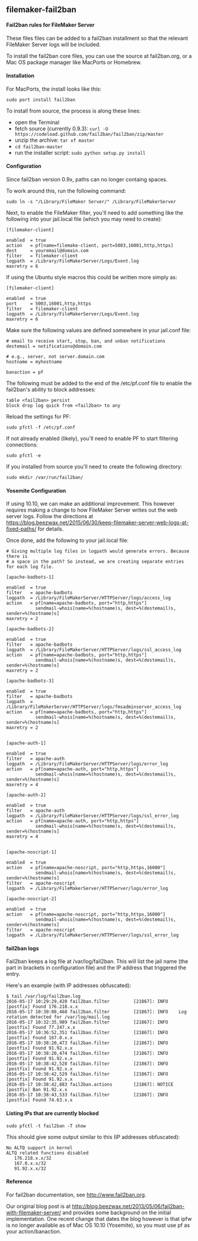 ## filemaker-fail2ban
#### Fail2ban rules for FileMaker Server

These files files can be added to a fail2ban installment so that the relevant FileMaker Server logs will be included.

To install the fail2ban core files, you can use the source at fail2ban.org, or a Mac OS package manager like MacPorts or Homebrew.

#### Installation

For MacPorts, the install looks like this:

`sudo port install fail2ban`

To install from  source, the process is along these lines:

* open the Terminal
* fetch source (currently 0.9.3): `curl -O https://codeload.github.com/fail2ban/fail2ban/zip/master`
* unzip the archive: `tar xf master`
* `cd fail2ban-master`
* run the installer script: `sudo python setup.py install`

#### Configuration

Since fail2ban version 0.9x, paths can no longer containg spaces.

To work around this, run the following command:
```
sudo ln -s "/Library/FileMaker Server/" /Library/FileMakerServer
```

Next, to enable the FileMaker filter, you'll need to add something like the following into your jail.local file (which you may need to create):

```
[filemaker-client]

enabled  = true
action   = pf[name=filemake-client, port=5003,16001,http,https]
dest     = youremail@domain.com
filter   = filemaker-client
logpath  = /Library/FileMakerServer/Logs/Event.log
maxretry = 6
```

If using the Ubuntu style macros this could be written more simply as:

```
[filemaker-client]

enabled  = true
port     = 5003,16001,http,https
filter   = filemaker-client
logpath  = /Library/FileMakerServer/Logs/Event.log
maxretry = 6
```

Make sure the following values are defined somewhere in your jail.conf file:

```
# email to receive start, stop, ban, and unban notifications
destemail = notifications@domain.com

# e.g., server, not server.domain.com
hostname = myhostname

banaction = pf
```

The following must be added to the end of the /etc/pf.conf file to enable the fail2ban's ability to block addresses:
```
table <fail2ban> persist
block drop log quick from <fail2ban> to any
```

Reload the settings for PF:

`sudo pfctl -f /etc/pf.conf`

If not already enabled (likely), you'll need to enable PF to start filtering connections:

`sudo pfctl -e`

If you installed from source you'll need to create the following directory:

`sudo mkdir /var/run/fail2ban/`


#### Yosemite Configuration

If using 10.10, we can make an additional improvement. This however requires making a change to how FileMaker Server writes out the web server logs. Follow the directions at https://blog.beezwax.net/2015/06/30/keep-filemaker-server-web-logs-at-fixed-paths/ for details.

Once done, add the following to your jail.local file:

```
# Giving multiple log files in logpath would generate errors. Because there is
# a space in the path? So instead, we are creating separate entries for each log file.

[apache-badbots-1]

enabled  = true
filter   = apache-badbots
logpath  = /Library/FileMakerServer/HTTPServer/logs/access_log
action   = pf[name=apache-badbots, port="http,https"]
           sendmail-whois[name=%(hostname)s, dest=%(destemail)s, sender=%(hostname)s]
maxretry = 2

[apache-badbots-2]

enabled  = true
filter   = apache-badbots
logpath  = /Library/FileMakerServer/HTTPServer/logs/ssl_access_log
action   = pf[name=apache-badbots, port="http,https"]
           sendmail-whois[name=%(hostname)s, dest=%(destemail)s, sender=%(hostname)s]
maxretry = 2

[apache-badbots-3]

enabled  = true
filter   = apache-badbots
logpath  = /Library/FileMakerServer/HTTPServer/logs/fmsadminserver_access_log
action   = pf[name=apache-badbots, port="http,https"]
           sendmail-whois[name=%(hostname)s, dest=%(destemail)s, sender=%(hostname)s]
maxretry = 2


[apache-auth-1]

enabled  = true
filter   = apache-auth
logpath  = /Library/FileMakerServer/HTTPServer/logs/error_log
action   = pf[name=apache-auth, port="http,https"]
           sendmail-whois[name=%(hostname)s, dest=%(destemail)s, sender=%(hostname)s]
maxretry = 4

[apache-auth-2]

enabled  = true
filter   = apache-auth
logpath  = /Library/FileMakerServer/HTTPServer/logs/ssl_error_log
action   = pf[name=apache-auth, port="http,https"]
           sendmail-whois[name=%(hostname)s, dest=%(destemail)s, sender=%(hostname)s]
maxretry = 4


[apache-noscript-1]

enabled  = true
action   = pf[name=apache-noscript, port="http,https,16000"]
           sendmail-whois[name=%(hostname)s, dest=%(destemail)s, sender=%(hostname)s]
filter   = apache-noscript
logpath  = /Library/FileMakerServer/HTTPServer/logs/error_log

[apache-noscript-2]

enabled  = true
action   = pf[name=apache-noscript, port="http,https,16000"]
           sendmail-whois[name=%(hostname)s, dest=%(destemail)s, sender=%(hostname)s]
filter   = apache-noscript
logpath  = /Library/FileMakerServer/HTTPServer/logs/ssl_error_log
```

#### fail2ban logs

Fail2ban keeps a log file at /var/log/fail2ban. This will list the jail name (the part in brackets in configuration file) and the IP address that triggered the entry.

Here's an example (with IP addresses obfuscated):

```
$ tail /var/log/fail2ban.log
2016-05-17 10:29:29,420 fail2ban.filter         [21867]: INFO    [postfix] Found 176.218.x.x
2016-05-17 10:30:00,468 fail2ban.filter         [21867]: INFO    Log rotation detected for /var/log/mail.log
2016-05-17 10:32:35,989 fail2ban.filter         [21867]: INFO    [postfix] Found 77.247.x.x
2016-05-17 10:36:52,351 fail2ban.filter         [21867]: INFO    [postfix] Found 167.0.x.x
2016-05-17 10:38:20,473 fail2ban.filter         [21867]: INFO    [postfix] Found 91.92.x.x
2016-05-17 10:38:20,474 fail2ban.filter         [21867]: INFO    [postfix] Found 91.92.x.x
2016-05-17 10:38:42,528 fail2ban.filter         [21867]: INFO    [postfix] Found 91.92.x.x
2016-05-17 10:38:42,529 fail2ban.filter         [21867]: INFO    [postfix] Found 91.92.x.x
2016-05-17 10:38:42,883 fail2ban.actions        [21867]: NOTICE  [postfix] Ban 91.92.x.x
2016-05-17 10:38:43,533 fail2ban.filter         [21867]: INFO    [postfix] Found 74.63.x.x
```

#### Listing IPs that are currently blocked

```
sudo pfctl -t fail2ban -T show
````

This should give some output similar to this (IP addresses obfuscated):

```
No ALTQ support in kernel
ALTQ related functions disabled
   176.218.x.x/32
   167.0.x.x/32
   91.92.x.x/32
```

#### Reference

For fail2ban documentation, see http://www.fail2ban.org.

Our original blog post is at http://blog.beezwax.net/2013/05/06/fail2ban-with-filemaker-server/ and provides some background on the initial implementation.
One recent change that dates the blog however is that ipfw is no longer available as of Mac OS 10.10 (Yosemite), so you must use pf as your action/banaction.
